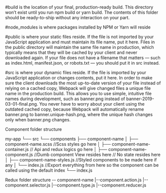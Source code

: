 #build is the location of your final, production-ready build. This directory won’t exist until you run npm build or yarn build. The contents of this folder should be ready-to-ship without any interaction on your part.

#node_modules is where packages installed by NPM or Yarn will reside

#public is where your static files reside. If the file is not imported by your JavaScript application and must maintain its file name, put it here. Files in the public directory will maintain the same file name in production, which typically means that they will be cached by your client and never downloaded again. If your file does not have a filename that matters — such as index.html, manifest.json, or robots.txt — you should put it in src instead.

#src is where your dynamic files reside. If the file is imported by your JavaScript application or changes contents, put it here. In order to make sure the client downloads the most up-to-date version of your file instead of relying on a cached copy, Webpack will give changed files a unique file name in the production build. This allows you to use simple, intuitive file names during development, such as banner.png instead of banner-2019-03-01-final.png. You never have to worry about your client using the outdated cached copy, because Webpack will automatically rename banner.png to banner.unique-hash.png, where the unique hash changes only when banner.png changes.

Component folder structure

my-app
└── src
└── components
├── component-name
│ ├── component-name.scss //Scss styles go here
│ ├── component-name-container.js // Api and redux logics go here
│ ├── component-name-component.js //Dumb component View resides here // No state resides here
│ ├── component-name-styles.js //Styled components to be made here if any
│ └── index.js //Export everything from here so the component can be called using the default index
└── index.js

Redux folder structure
-- component-name
|--component.action.js
|--component.selector.js
|--component.type.js
|--component.reducer.js
